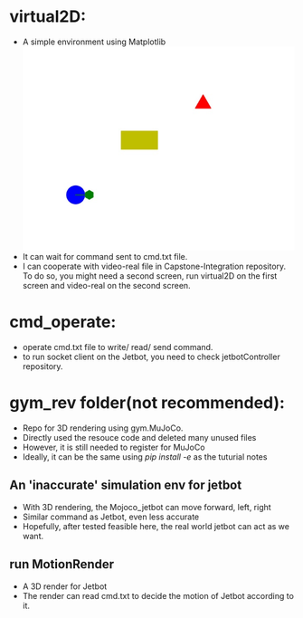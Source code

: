 # virtual2D: 
* A simple environment using Matplotlib
![picture](pic.jpg)
* It can wait for command sent to cmd.txt file. 
* I can cooperate with video-real file in Capstone-Integration repository. To do so, you might need a second screen, run virtual2D on the first screen and video-real on the second screen. 

# cmd_operate: 
* operate cmd.txt file to write/ read/ send command. 
* to run socket client on the Jetbot, you need to check jetbotController repository.

# gym_rev folder(not recommended):
* Repo for 3D rendering using gym.MuJoCo. 
* Directly used the resouce code and deleted many unused files
* However, it is still needed to register for MuJoCo 
* Ideally, it can be the same using _pip install -e_ as the tuturial notes 
  
## An 'inaccurate' simulation env for jetbot 
* With 3D rendering, the Mojoco_jetbot can move forward, left, right 
* Similar command as Jetbot, even less accurate
* Hopefully, after tested feasible here, the real world jetbot can act as we want.

## run MotionRender 
* A 3D render for Jetbot 
* The render can read cmd.txt to decide the motion of Jetbot according to it.